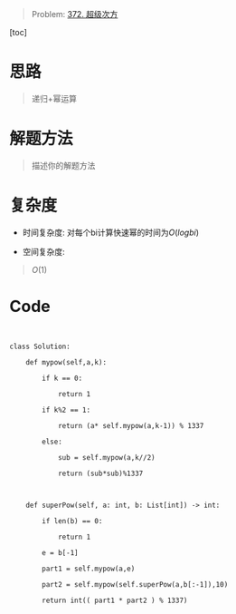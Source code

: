 > Problem: [372. 超级次方](https://leetcode.cn/problems/super-pow/description/)

[toc]

# 思路

> 递归+幂运算

# 解题方法

> 描述你的解题方法

# 复杂度

- 时间复杂度: 对每个bi计算快速幂的时间为$O(log⁡bi)$

- 空间复杂度:

>  $O(1)$

# Code

```Python3


class Solution:

    def mypow(self,a,k):

        if k == 0:

            return 1

        if k%2 == 1:

            return (a* self.mypow(a,k-1)) % 1337

        else:

            sub = self.mypow(a,k//2)

            return (sub*sub)%1337



    def superPow(self, a: int, b: List[int]) -> int:

        if len(b) == 0:

            return 1

        e = b[-1]

        part1 = self.mypow(a,e)

        part2 = self.mypow(self.superPow(a,b[:-1]),10)

        return int(( part1 * part2 ) % 1337)


```
